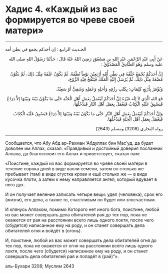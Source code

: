 
<h1 class="hadith-header">Хадис 4. «Каждый из вас формируется во чреве своей матери»</h1> 

<hr>

<p class="arabic-text">الحـديث الرابـع : إن أحدكم يجمع في بطن أمه</p>

<p class="arabic-text" dir="rtl">
عَنْ أَبِي عَبْدِ الرَّحْمَنِ عَبْدِ اللهِ بنِ مَسْعُوْدٍ رَضِيَ اللهُ عَنْهُ قَالَ : حَدَّثَنَا رَسُوْلُ اللهِ صلى الله عليه وسلم وَهُوَ الصَّادِقُ الْمَصْدُوْقُ :
</p>

<p class="arabic-text" dir="rtl">
 إِنَّ أَحَدَكُمْ يُجْمَعُ خَلْقُهُ فِي بَطْنِ أُمِّهِ أَرْبَعِيْنَ يَوْماً نُطْفَةً، ثُمَّ يَكُوْنُ عَلَقَةً مِثْلَ ذَلِكَ، ثُمَّ يَكُوْنُ مُضْغَةً مِثْلَ ذَلِكَ، ثُمَّ يُرْسَلُ إِلَيْهِ الْمَلَكُ فَيَنْفُخُ فِيْهِ الرُّوْحَ،
</p>

<p class="arabic-text" dir="rtl">
 وَيُؤْمَرُ بِأَرْبَعِ كَلِمَاتٍ: بِكَتْبِ رِزْقِهِ وَأَجَلِهِ وَعَمَلِهِ وَشَقِيٌّ أَوْ سَعِيْدٌ.
</p>

<p class="arabic-text" dir="rtl">
 فَوَ اللهِ الَّذِي لاَ إِلَهَ غَيْرُهُ إِنَّ أَحَدَكُمْ لَيَعْمَلُ بِعَمَلِ أَهْلِ الْجَنَّةِ حَتَّى مَا يَكُوْنُ بَيْنَهُ وَبَيْنَهَا إِلاَّ ذِرَاعٌ فَيَسْبِقُ عَلَيْهِ الْكِتَابُ فَيَعْمَلُ بِعَمَلِ أَهْلِ النَّارِ فَيَدْخُلُهَا،
</p>

<p class="arabic-text" dir="rtl">
 وَإِنَّ أَحَدَكُمْ لَيَعْمَلُ بِعَمَلِ أَهْلِ النَّارِ حَتَّى مَا يَكُوْنُ بَيْنَهُ وَبَيْنَهَا إِلاَّ ذِرَاعٌ فَيَسْبِقُ عَلَيْهِ الْكِتَابُ فَيَعْمَلُ بِعَمَلِ أَهْلِ الْجَنَّةِ فَيَدْخُلُهَا.
</p>

<p class="arabic-subtext" dir="rtl">
رواه البخاري (3208) ومسلم (2643)
</p>

<hr>

<p class="russian-text">
Сообщается, что Абу Абд ар-Рахман ‘Абдуллах бин Мас’уд, да будет доволен им Аллах, сказал: «Правдивый и достойный доверия посланник Аллаха, да благословит его Аллах и приветствует, сказал нам:
</p>

<p class="russian-text">«Поистине, каждый из вас формируется во чреве своей матери в течение сорока дней в виде капли семени, затем он столько же пребывает (там) в виде сгустка крови и ещё столько же — в виде кусочка плоти, а затем к нему направляется ангел, который вдувает в него дух.</p>

<p class="russian-text">И он получает веление записать четыре вещи: удел (человека), срок его (жизни), его дела, а также то, счастливым он будет или злосчастным.</p>

<p class="russian-text">И клянусь Аллахом, помимо Которого нет иного бога, поистине, любой из вас может совершать дела обитателей рая до тех пор, пока не окажется от рая на расстоянии всего лишь одного локтя, после чего (сбудется) написанное ему на роду, и он станет совершать дела обитателей огня и войдёт в (огонь).</p>

<p class="russian-text">И, поистине, любой из вас может совершать дела обитателей огня до тех пор, пока не окажется от огня на расстоянии всего лишь одного локтя, после чего (сбудется) написанное ему на роду, и он станет совершать дела обитателей рая и попадёт в (рай)”».</p>

<p class="russian-subtext">аль-Бухари 3208; Муслим 2643</p>